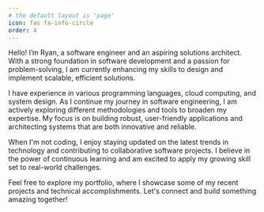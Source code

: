 ```yaml
---
# the default layout is 'page'
icon: fas fa-info-circle
order: 4
---
```


Hello! I’m Ryan, a software engineer and an aspiring solutions architect. With a strong foundation in software development and a passion for problem-solving, I am currently enhancing my skills to design and implement scalable, efficient solutions.

I have experience in various programming languages, cloud computing, and system design. As I continue my journey in software engineering, I am actively exploring different methodologies and tools to broaden my expertise. My focus is on building robust, user-friendly applications and architecting systems that are both innovative and reliable.

When I'm not coding, I enjoy staying updated on the latest trends in technology and contributing to collaborative software projects. I believe in the power of continuous learning and am excited to apply my growing skill set to real-world challenges.

Feel free to explore my portfolio, where I showcase some of my recent projects and technical accomplishments. Let's connect and build something amazing together!
